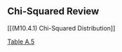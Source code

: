 ## Chi-Squared Review

[[(M10.4.1) Chi-Squared Distribution]]

[Table A.5](./Resources/Table_A5.pdf)